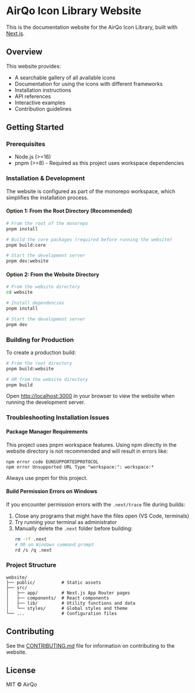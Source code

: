 # AirQo Icon Library Website

This is the documentation website for the AirQo Icon Library, built with [Next.js](https://nextjs.org).

## Overview

This website provides:

- A searchable gallery of all available icons
- Documentation for using the icons with different frameworks
- Installation instructions
- API references
- Interactive examples
- Contribution guidelines

## Getting Started

### Prerequisites

- Node.js (>=16)
- pnpm (>=8) - Required as this project uses workspace dependencies

### Installation & Development

The website is configured as part of the monorepo workspace, which simplifies the installation process.

#### Option 1: From the Root Directory (Recommended)

```bash
# From the root of the monorepo
pnpm install

# Build the core packages (required before running the website)
pnpm build:core

# Start the development server
pnpm dev:website
```

#### Option 2: From the Website Directory

```bash
# From the website directory
cd website

# Install dependencies
pnpm install

# Start the development server
pnpm dev
```

### Building for Production

To create a production build:

```bash
# From the root directory
pnpm build:website

# OR from the website directory
pnpm build
```

Open [http://localhost:3000](http://localhost:3000) in your browser to view the website when running the development server.

### Troubleshooting Installation Issues

#### Package Manager Requirements

This project uses pnpm workspace features. Using npm directly in the website directory is not recommended and will result in errors like:

```
npm error code EUNSUPPORTEDPROTOCOL
npm error Unsupported URL Type "workspace:": workspace:*
```

Always use pnpm for this project.

#### Build Permission Errors on Windows

If you encounter permission errors with the `.next/trace` file during builds:

1. Close any programs that might have the files open (VS Code, terminals)
2. Try running your terminal as administrator
3. Manually delete the `.next` folder before building:
   ```bash
   rm -rf .next
   # OR on Windows command prompt
   rd /s /q .next
   ```

### Project Structure

```
website/
├── public/          # Static assets
├── src/
│   ├── app/         # Next.js App Router pages
│   ├── components/  # React components
│   ├── lib/         # Utility functions and data
│   └── styles/      # Global styles and theme
└── ...              # Configuration files
```

## Contributing

See the [CONTRIBUTING.md](../docs/CONTRIBUTING.md) file for information on contributing to the website.

## License

MIT © AirQo
